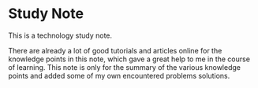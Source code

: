 # Study Note

This is a technology study note. 

There are already a lot of good tutorials and articles online for the knowledge points in this note, which gave a great help to me in the course of learning. This note is only for the summary of the various knowledge points and added some of my own encountered problems solutions.
